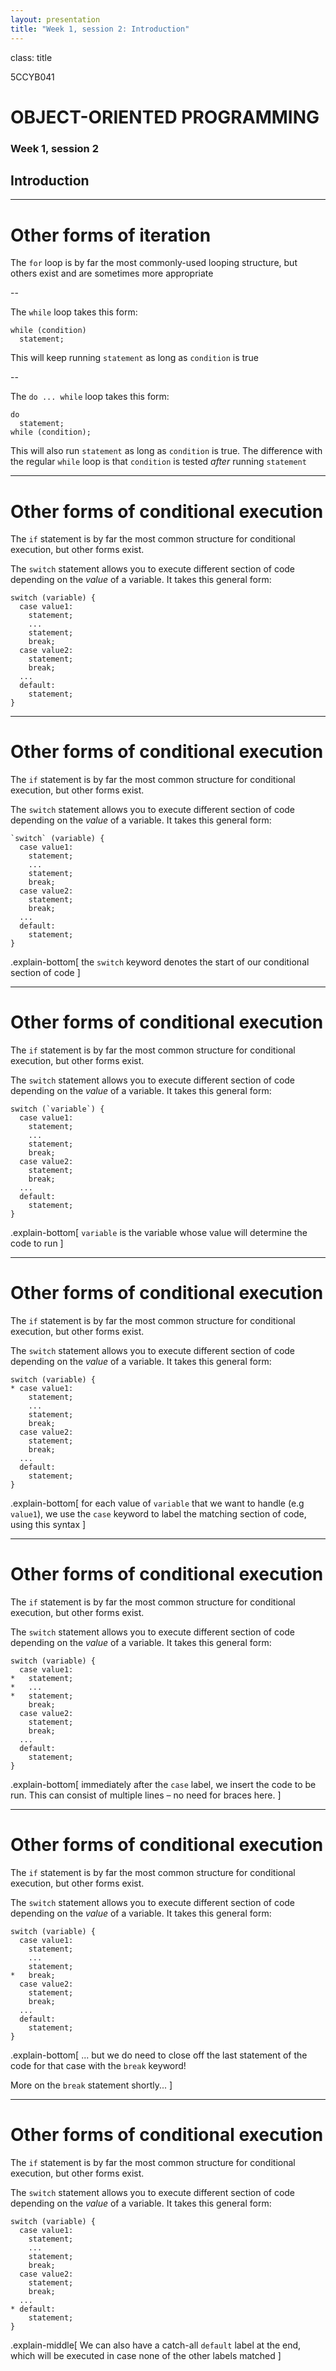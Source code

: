 ```yaml
---
layout: presentation
title: "Week 1, session 2: Introduction"
---
```


class: title

5CCYB041
# OBJECT-ORIENTED PROGRAMMING
### Week 1, session 2
## Introduction

---

# Other forms of iteration

The `for` loop is by far the most commonly-used looping structure, but others exist and are sometimes more appropriate

--

The `while` loop takes this form:
```
while (condition)
  statement;
```
This will keep running `statement` as long as `condition` is true

--

The `do ... while` loop takes this form:
```
do 
  statement;
while (condition);
```
This will also run `statement` as long as `condition` is true. The difference with the regular `while` loop is that `condition` is tested *after* running `statement`


---

# Other forms of conditional execution

The `if` statement is by far the most common structure for conditional execution, but other forms exist.

The `switch` statement allows you to execute different section of code depending on the *value* of a variable. It takes this general form:
```
switch (variable) {
  case value1: 
    statement;
    ...
    statement;
    break;
  case value2:
    statement;
    break;
  ...
  default:
    statement; 
}
```


---

# Other forms of conditional execution

The `if` statement is by far the most common structure for conditional execution, but other forms exist.

The `switch` statement allows you to execute different section of code depending on the *value* of a variable. It takes this general form:
```
`switch` (variable) {
  case value1: 
    statement;
    ...
    statement;
    break;
  case value2:
    statement;
    break;
  ...
  default:
    statement; 
}
```
.explain-bottom[
the `switch` keyword denotes the start of our conditional section of code
]


---

# Other forms of conditional execution

The `if` statement is by far the most common structure for conditional execution, but other forms exist.

The `switch` statement allows you to execute different section of code depending on the *value* of a variable. It takes this general form:
```
switch (`variable`) {
  case value1: 
    statement;
    ...
    statement;
    break;
  case value2:
    statement;
    break;
  ...
  default:
    statement; 
}
```
.explain-bottom[
`variable` is the variable whose value will determine the code to run
]


---

# Other forms of conditional execution

The `if` statement is by far the most common structure for conditional execution, but other forms exist.

The `switch` statement allows you to execute different section of code depending on the *value* of a variable. It takes this general form:
```
switch (variable) {
* case value1: 
    statement;
    ...
    statement;
    break;
  case value2:
    statement;
    break;
  ...
  default:
    statement; 
}
```
.explain-bottom[
for each value of `variable` that we want to handle (e.g `value1`), we use the `case` keyword to label the matching section of code, using this syntax
]


---

# Other forms of conditional execution

The `if` statement is by far the most common structure for conditional execution, but other forms exist.

The `switch` statement allows you to execute different section of code depending on the *value* of a variable. It takes this general form:
```
switch (variable) {
  case value1: 
*   statement;
*   ...
*   statement;
    break;
  case value2:
    statement;
    break;
  ...
  default:
    statement; 
}
```
.explain-bottom[
immediately after the `case` label, we insert the code to be run. This can consist of multiple lines &ndash; no need for braces here.
]


---

# Other forms of conditional execution

The `if` statement is by far the most common structure for conditional execution, but other forms exist.

The `switch` statement allows you to execute different section of code depending on the *value* of a variable. It takes this general form:
```
switch (variable) {
  case value1: 
    statement;
    ...
    statement;
*   break;
  case value2:
    statement;
    break;
  ...
  default:
    statement; 
}
```
.explain-bottom[
... but we do need to close off the last statement of the code for that case with the `break` keyword!

More on the `break` statement shortly...
]

---

# Other forms of conditional execution

The `if` statement is by far the most common structure for conditional execution, but other forms exist.

The `switch` statement allows you to execute different section of code depending on the *value* of a variable. It takes this general form:
```
switch (variable) {
  case value1: 
    statement;
    ...
    statement;
    break;
  case value2:
    statement;
    break;
  ...
* default:
    statement; 
}
```
.explain-middle[
We can also have a catch-all `default` label at the end, which will be executed in case none of the other labels matched
]

